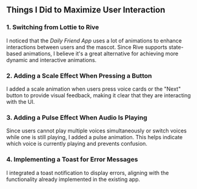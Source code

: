 ## Things I Did to Maximize User Interaction

### 1. Switching from Lottie to Rive
I noticed that the *Daily Friend App* uses a lot of animations to enhance interactions between users and the mascot. Since Rive supports state-based animations, I believe it's a great alternative for achieving more dynamic and interactive animations.

### 2. Adding a Scale Effect When Pressing a Button
I added a scale animation when users press voice cards or the "Next" button to provide visual feedback, making it clear that they are interacting with the UI.

### 3. Adding a Pulse Effect When Audio Is Playing
Since users cannot play multiple voices simultaneously or switch voices while one is still playing, I added a pulse animation. This helps indicate which voice is currently playing and prevents confusion.

### 4. Implementing a Toast for Error Messages
I integrated a toast notification to display errors, aligning with the functionality already implemented in the existing app.